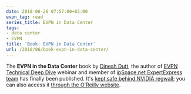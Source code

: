 ```yaml
---
date: 2018-06-26 07:57:00+02:00
evpn_tag: read
series_title: EVPN in Data Center
tags:
- data center
- EVPN
title: 'Book: EVPN in Data Center'
url: /2018/06/book-evpn-in-data-center/
---
```

The **EVPN in the Data Center** book by [Dinesh Dutt](https://www.ipspace.net/Author:Dinesh_Dutt), the author of [EVPN Technical Deep Dive](https://www.ipspace.net/EVPN_Technical_Deep_Dive) webinar and member of [ipSpace.net ExpertExpress team](https://www.ipspace.net/ExpertExpress) has finally been published. It's [kept safe behind NVIDIA regwall](https://www.nvidia.com/en-eu/networking/evpn-ebook/); you can also access it [through the O'Reilly website](https://www.oreilly.com/library/view/evpn-in-the/9781492029045/).
